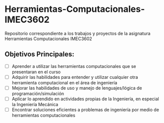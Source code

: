 # Herramientas-Computacionales-IMEC3602
Repositorio correspondiente a los trabajos y proyectos de la asignatura Herramientas Computacionales IMEC3602

## Objetivos Principales:
- [ ] Aprender a utilizar las herramientas computacionales que se presentaran en el curso
- [ ] Adquirir las habilidades para entender y utilizar cualquier otra herramienta computacional en el área de ingeniería
- [ ] Mejorar las habilidades de uso y manejo de lenguajes/lógica de programación/simulación
- [ ] Aplicar lo aprendido en actividades propias de la Ingeniería, en especial la Ingeniería Mecánica
- [ ] Encontrar soluciones eficientes a problemas de ingeniería por medio de herramientas computacionales
